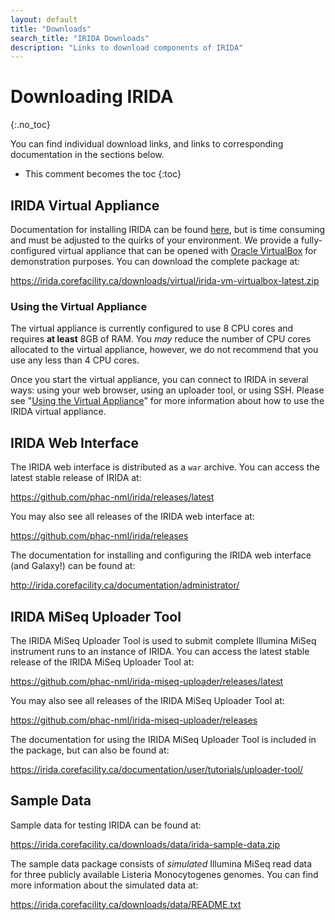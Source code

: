 ```yaml
---
layout: default
title: "Downloads"
search_title: "IRIDA Downloads"
description: "Links to download components of IRIDA"
---
```


Downloading IRIDA
=================
{:.no_toc}

You can find individual download links, and links to corresponding documentation in the sections below.

* This comment becomes the toc
{:toc}

IRIDA Virtual Appliance
-----------------------

Documentation for installing IRIDA can be found [here](../administrator/), but is time consuming and must be adjusted to the quirks of your environment. We provide a fully-configured virtual appliance that can be opened with [Oracle VirtualBox](https://www.virtualbox.org/) for demonstration purposes. You can download the complete package at:

<https://irida.corefacility.ca/downloads/virtual/irida-vm-virtualbox-latest.zip>

### Using the Virtual Appliance

The virtual appliance is currently configured to use 8 CPU cores and requires **at least** 8GB of RAM. You *may* reduce the number of CPU cores allocated to the virtual appliance, however, we do not recommend that you use any less than 4 CPU cores.

Once you start the virtual appliance, you can connect to IRIDA in several ways: using your web browser, using an uploader tool, or using SSH. Please see "[Using the Virtual Appliance](./using-the-virtual-appliance.html)" for more information about how to use the IRIDA virtual appliance.

IRIDA Web Interface
-------------------

The IRIDA web interface is distributed as a `war` archive. You can access the latest stable release of IRIDA at:

<https://github.com/phac-nml/irida/releases/latest>

You may also see all releases of the IRIDA web interface at:

<https://github.com/phac-nml/irida/releases>

The documentation for installing and configuring the IRIDA web interface (and Galaxy!) can be found at:

<http://irida.corefacility.ca/documentation/administrator/>

IRIDA MiSeq Uploader Tool
-------------------------

The IRIDA MiSeq Uploader Tool is used to submit complete Illumina MiSeq instrument runs to an instance of IRIDA. You can access the latest stable release of the IRIDA MiSeq Uploader Tool at:

<https://github.com/phac-nml/irida-miseq-uploader/releases/latest>

You may also see all releases of the IRIDA MiSeq Uploader Tool at:

<https://github.com/phac-nml/irida-miseq-uploader/releases>

The documentation for using the IRIDA MiSeq Uploader Tool is included in the package, but can also be found at:

<https://irida.corefacility.ca/documentation/user/tutorials/uploader-tool/>

Sample Data
-----------

Sample data for testing IRIDA can be found at:

<https://irida.corefacility.ca/downloads/data/irida-sample-data.zip>

The sample data package consists of *simulated* Illumina MiSeq read data for three publicly available Listeria Monocytogenes genomes. You can find more information about the simulated data at:

<https://irida.corefacility.ca/downloads/data/README.txt>
